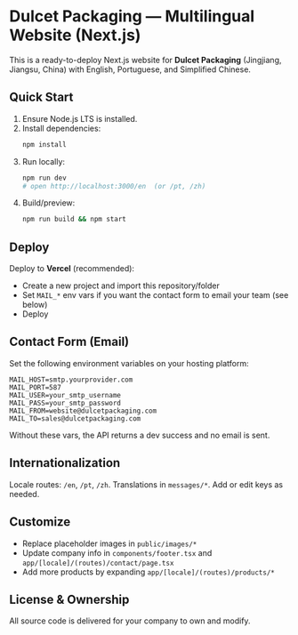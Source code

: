 # Dulcet Packaging — Multilingual Website (Next.js)

This is a ready-to-deploy Next.js website for **Dulcet Packaging** (Jingjiang, Jiangsu, China) with English, Portuguese, and Simplified Chinese.

## Quick Start
1. Ensure Node.js LTS is installed.
2. Install dependencies:
   ```bash
   npm install
   ```
3. Run locally:
   ```bash
   npm run dev
   # open http://localhost:3000/en  (or /pt, /zh)
   ```
4. Build/preview:
   ```bash
   npm run build && npm start
   ```

## Deploy
Deploy to **Vercel** (recommended):
- Create a new project and import this repository/folder
- Set `MAIL_*` env vars if you want the contact form to email your team (see below)
- Deploy

## Contact Form (Email)
Set the following environment variables on your hosting platform:
```
MAIL_HOST=smtp.yourprovider.com
MAIL_PORT=587
MAIL_USER=your_smtp_username
MAIL_PASS=your_smtp_password
MAIL_FROM=website@dulcetpackaging.com
MAIL_TO=sales@dulcetpackaging.com
```
Without these vars, the API returns a dev success and no email is sent.

## Internationalization
Locale routes: `/en`, `/pt`, `/zh`. Translations in `messages/*`. Add or edit keys as needed.

## Customize
- Replace placeholder images in `public/images/*`
- Update company info in `components/footer.tsx` and `app/[locale]/(routes)/contact/page.tsx`
- Add more products by expanding `app/[locale]/(routes)/products/*`

## License & Ownership
All source code is delivered for your company to own and modify.
